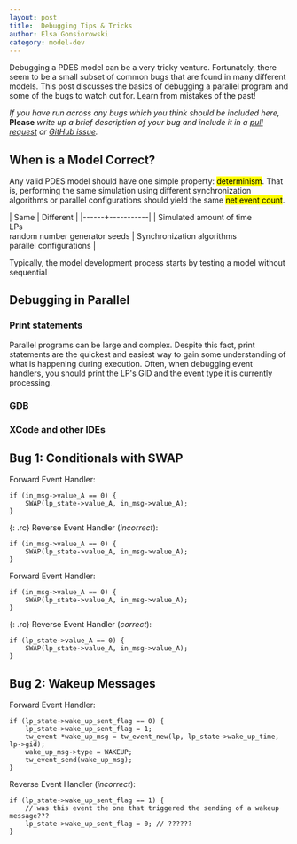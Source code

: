 ```yaml
---
layout: post
title:  Debugging Tips & Tricks
author: Elsa Gonsiorowski
category: model-dev
---
```


Debugging a PDES model can be a very tricky venture.
Fortunately, there seem to be a small subset of common bugs that are found in many different models.
This post discusses the basics of debugging a parallel program and some of the bugs to watch out for.
Learn from mistakes of the past!

*If you have run across any bugs which you think should be included here,* **Please** *write up a brief description of your bug and include it in a [pull request]() or [GitHub issue]().*

## When is a Model Correct?

Any valid PDES model should have one simple property: <mark>determinism</mark>.
That is, performing the same simulation using different synchronization algorithms or parallel configurations should yield the same <mark>net event count</mark>.

| Same | Different |
|------+-----------|
| Simulated amount of time <br /> LPs <br /> random number generator seeds | Synchronization algorithms <br /> parallel configurations |

Typically, the model development process starts by testing a model without  sequential

## Debugging in Parallel

### Print statements

Parallel programs can be large and complex.
Despite this fact, print statements are the quickest and easiest way to gain some understanding of what is happening during execution.
Often, when debugging event handlers, you should print the LP's GID and the event type it is currently processing.

### GDB

### XCode and other IDEs


## Bug 1: Conditionals with SWAP

<div class="col2">
Forward Event Handler:

```
if (in_msg->value_A == 0) {
	SWAP(lp_state->value_A, in_msg->value_A);
}
```

{: .rc}
Reverse Event Handler (*incorrect*):

```
if (in_msg->value_A == 0) {
	SWAP(lp_state->value_A, in_msg->value_A);
}
```
</div>

<div class="col2">
Forward Event Handler:

```
if (in_msg->value_A == 0) {
	SWAP(lp_state->value_A, in_msg->value_A);
}
```

{: .rc}
Reverse Event Handler (*correct*):

```
if (lp_state->value_A == 0) {
	SWAP(lp_state->value_A, in_msg->value_A);
}
```
</div>

## Bug 2: Wakeup Messages

Forward Event Handler:

```
if (lp_state->wake_up_sent_flag == 0) {
	lp_state->wake_up_sent_flag = 1;
	tw_event *wake_up_msg = tw_event_new(lp, lp_state->wake_up_time, lp->gid);
	wake_up_msg->type = WAKEUP;
	tw_event_send(wake_up_msg);
}
```

Reverse Event Handler (*incorrect*):

```
if (lp_state->wake_up_sent_flag == 1) {
	// was this event the one that triggered the sending of a wakeup message???
	lp_state->wake_up_sent_flag = 0; // ??????
}
```
